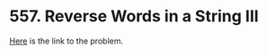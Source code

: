 # 557. Reverse Words in a String III

[Here](https://leetcode.com/problems/reverse-words-in-a-string-iii/) is the link to the problem.